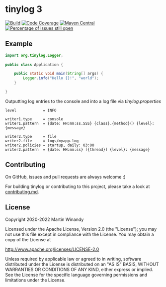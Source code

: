 tinylog 3
=========
[![Build](https://github.com/tinylog-org/tinylog/actions/workflows/build.yaml/badge.svg?branch=v3.0&event=push)](https://github.com/tinylog-org/tinylog/actions/workflows/build.yaml)
[![Code Coverage](https://codecov.io/gh/tinylog-org/tinylog/branch/v3.0/graph/badge.svg)](https://codecov.io/gh/tinylog-org/tinylog/branch/v3.0)
[![Maven Central](https://maven-badges.herokuapp.com/maven-central/org.tinylog/tinylog-api/badge.svg)](https://search.maven.org/search?q=g:org.tinylog)
[![Percentage of issues still open](https://isitmaintained.com/badge/open/tinylog-org/tinylog.svg)](https://github.com/tinylog-org/tinylog/issues "Percentage of issues still open")

Example
-------

```java
import org.tinylog.Logger;
    
public class Application {

    public static void main(String[] args) {
        Logger.info("Hello {}!", "world");
    }

}
```

Outputting log entries to the console and into a log file via *tinylog.properties*

```properties
level            = INFO

writer1.type     = console
writer1.pattern  = {date: HH:mm:ss.SSS} {class}.{method}() {level}: {message}

writer2.type     = file
writer2.file     = logs/myapp.log
writer2.policies = startup, daily: 03:00
writer2.pattern  = {date: HH:mm:ss} [{thread}] {level}: {message}
```

Contributing
------------

On GitHub, issues and pull requests are always welcome :)

For building tinylog or contributing to this project, please take a look at [contributing.md](./contributing.md).

License
-------

Copyright 2020-2022 Martin Winandy

Licensed under the Apache License, Version 2.0 (the "License"); you may not use this file except in compliance with the License. You may obtain a copy of the License at

http://www.apache.org/licenses/LICENSE-2.0

Unless required by applicable law or agreed to in writing, software distributed under the License is distributed on an "AS IS" BASIS, WITHOUT WARRANTIES OR CONDITIONS OF ANY KIND, either express or implied. See the License for the specific language governing permissions and limitations under the License.
